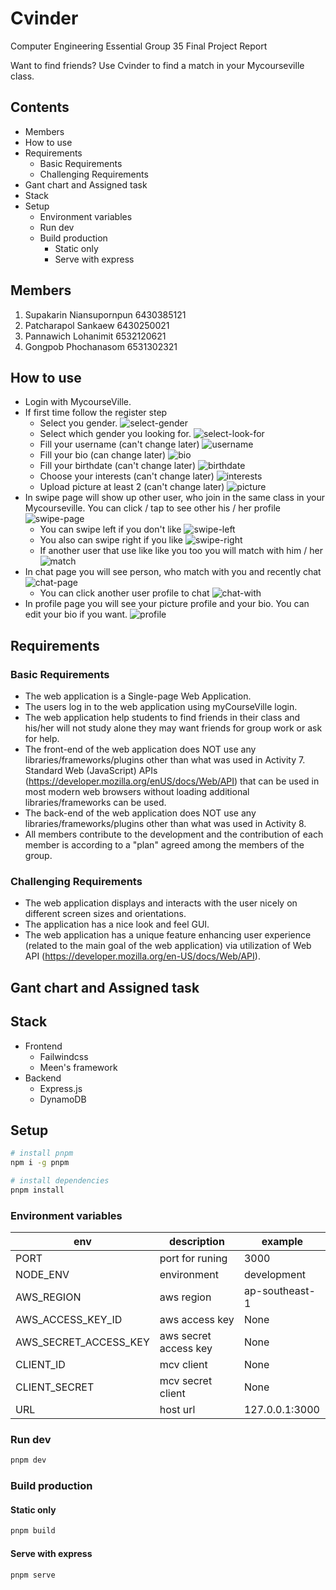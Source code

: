 # Cvinder

Computer Engineering Essential Group 35 Final Project Report

Want to find friends? Use Cvinder to find a match in your Mycourseville class.

## Contents

- Members
- How to use
- Requirements
  - Basic Requirements
  - Challenging Requirements
- Gant chart and Assigned task
- Stack
- Setup
  - Environment variables
  - Run dev
  - Build production
    - Static only
    - Serve with express

## Members

1. Supakarin Niansupornpun 6430385121
2. Patcharapol Sankaew 6430250021
3. Pannawich Lohanimit 6532120621
4. Gongpob Phochanasom 6531302321

## How to use

- Login with MycourseVille.
- If first time follow the register step
    - Select you gender.
    ![select-gender](./assets/select-gender.png)
    - Select which gender you looking for.
    ![select-look-for](./assets/select-looking-for.png)
    - Fill your username (can't change later)
    ![username](./assets/username.png)
    - Fill your bio (can change later)
    ![bio](./assets/bio.png)
    - Fill your birthdate (can't change later)
    ![birthdate](./assets/birthdate.png)
    - Choose your interests (can't change later)
    ![interests](./assets/interests.png)
    - Upload picture at least 2 (can't change later)
    ![picture](./assets/picture.png)
- In swipe page will show up other user, who join in the same class in your Mycourseville. You can click / tap to see other his / her profile
![swipe-page](./assets/swipe-page.png)
    - You can swipe left if you don't like
    ![swipe-left](./assets/swipe-left.png)
    - You also can swipe right if you like
    ![swipe-right](./assets/swipe-right.png)
    - If another user that use like like you too you will match with him / her
    ![match](./assets/match.png)
- In chat page you will see person, who match with you and recently chat
![chat-page](./assets/chat-page.png)
    - You can click another user profile to chat
    ![chat-with](./assets/chat-with.png)
- In profile page you will see your picture profile and your bio. You can edit your bio if you want.
![profile](./assets/profile.png)




## Requirements

### Basic Requirements

- The web application is a Single-page Web Application.
- The users log in to the web application using myCourseVille login.
- The web application help students to find friends in their class and his/her will not study alone they may want friends for group work or ask for help.
- The front-end of the web application does NOT use any libraries/frameworks/plugins other than what was used in Activity 7. Standard Web (JavaScript) APIs (https://developer.mozilla.org/enUS/docs/Web/API) that can be used in most modern web browsers without loading additional libraries/frameworks can be used.
- The back-end of the web application does NOT use any libraries/frameworks/plugins other than what was used in Activity 8.
- All members contribute to the development and the contribution of each member is according to a "plan" agreed among the members of the group. 

### Challenging Requirements

- The web application displays and interacts with the user nicely on different screen sizes and orientations.
- The application has a nice look and feel GUI.
- The web application has a unique feature enhancing user experience (related to the main goal of the web application) via utilization of Web API (https://developer.mozilla.org/en-US/docs/Web/API).

## Gant chart and Assigned task

## Stack

- Frontend
  - Failwindcss
  - Meen's framework
- Backend
  - Express.js
  - DynamoDB

## Setup

```bash
# install pnpm
npm i -g pnpm

# install dependencies
pnpm install
```

### Environment variables

| env | description | example |
|---|---|---|
|PORT| port for runing| 3000 |
|NODE_ENV| environment | development |
|AWS_REGION| aws region |ap-southeast-1|
|AWS_ACCESS_KEY_ID| aws access key| None |
|AWS_SECRET_ACCESS_KEY| aws secret access key | None |
|CLIENT_ID| mcv client | None|
|CLIENT_SECRET| mcv secret client |None |
|URL| host url |127.0.0.1:3000|


### Run dev

```bash
pnpm dev
```

### Build production

#### Static only

```bash
pnpm build
```

#### Serve with express

```bash
pnpm serve
```
